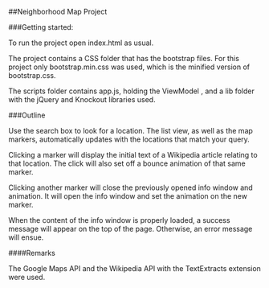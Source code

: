##Neighborhood Map Project

###Getting started:

To run the project open index.html as usual.

The project contains a CSS folder that has the bootstrap files. For this project only bootstrap.min.css was used, which is the minified version of bootstrap.css.

The scripts folder contains app.js, holding the ViewModel , and a lib folder with the jQuery and Knockout libraries used.

###Outline

Use the search box to look for a location. The list view, as well as the map markers, automatically updates with the locations that match your query.

Clicking a marker will display the initial text of a Wikipedia article relating to that location. The click will also set off a bounce animation of that same marker.

Clicking another marker will close the previously opened info window and animation. It will open the info window and set the animation on the new marker.

When the content of the info window is properly loaded, a success message will appear on the top of the page. Otherwise, an error message will ensue.

####Remarks

The Google Maps API and the Wikipedia API with the TextExtracts extension were used.

